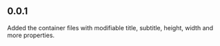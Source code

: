 ## 0.0.1

Added the container files with modifiable title, subtitle, height, width and more properties.


